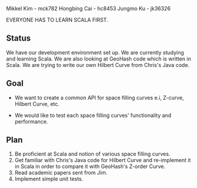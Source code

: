 Mikkel Kim - mck782
Hongbing Cai - hc8453
Jungmo Ku - jk36326

EVERYONE HAS TO LEARN SCALA FIRST.

## Status

We have our development environment set up.
We are currently studying and learning Scala.
We are also looking at GeoHash code which is written in Scala. 
We are trying to write our own Hilbert Curve from Chris's Java code. 

## Goal

* We want to create a common API for space filling curves e.i, Z-curve, Hilbert Curve, etc.

* We would like to test each space filling curves' functionality and performance.  

## Plan

1. Be proficient at Scala and notion of various space filling curves.
1. Get familiar with Chris's Java code for Hilbert Curve and re-implement it in Scala in order to compare it with GeoHash's Z-order Curve.
1. Read academic papers sent from Jim.
1. Implement simple unit tests.